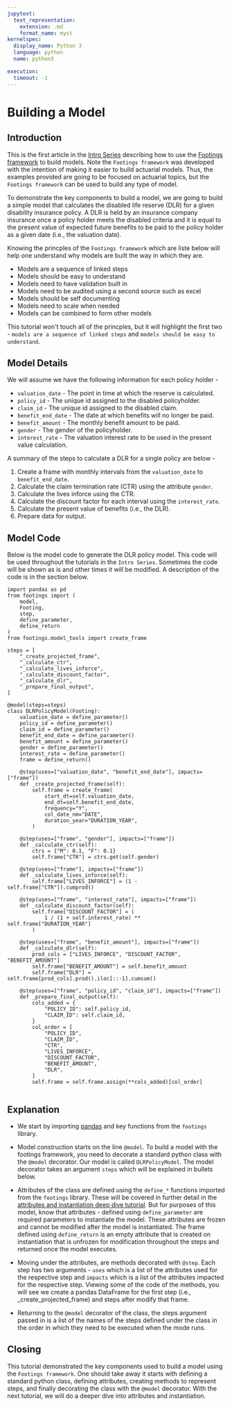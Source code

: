 ```yaml
---
jupytext:
  text_representation:
    extension: .md
    format_name: myst
kernelspec:
  display_name: Python 3
  language: python
  name: python3

execution:
  timeout: -1
---
```


# Building a Model

## Introduction

This is the first article in the [Intro Series](index.md) describing how to use the [Footings framework](https://www.github.com/footings/footings) to build models. Note the `Footings framework` was developed with the intention of making it easier to build actuarial models. Thus, the examples provided are going to be focused on actuarial topics, but the `Footings framework` can be used to build any type of model.

To demonstrate the key components to build a model, we are going to build a simple model that calculates the disabled life reserve (DLR) for a given disability insurance policy. A DLR is held by an insurance company insurance once a policy holder meets the disabled criteria and it is equal to the present value of expected future benefits to be paid to the policy holder as a given date (i.e., the valuation date).

Knowing the princples of the `Footings framework` which are liste below will help one understand why models are built the way in which they are.

- Models are a sequence of linked steps
- Models should be easy to understand
- Models need to have validation built in
- Models need to be audited using a second source such as excel
- Models should be self documenting
- Models need to scale when needed
- Models can be combined to form other models

This tutorial won't touch all of the princples, but it will highlight the first two - `models are a sequence of linked steps` and `models should be easy to understand`.

## Model Details

We will assume we have the following information for each policy holder -

- `valuation_date` - The point in time at which the reserve is calculated.
- `policy_id` - The unique id assigned to the disabled policyholder.
- `claim_id` -  The unique id assigned to the disabled claim.
- `benefit_end_date` - The date at which benefits will no longer be paid.
- `benefit_amount` - The monthly benefit amount to be paid.
- `gender` - The gender of the policyholder.
- `interest_rate` - The valuation interest rate to be used in the present value calculation.

A summary of the steps to calculate a DLR for a single policy are below -

1. Create a frame with monthly intervals from the `valuation_date` to `benefit_end_date`.
2. Calculate the claim termination rate (CTR) using the attribute `gender`.
3. Calculate the lives inforce using the CTR.
4. Calculate the discount factor for each interval using the `interest_rate`.
5. Calculate the present value of benefits (i.e., the DLR).
6. Prepare data for output.

## Model Code

Below is the model code to generate the DLR policy model. This code will be used throughout the tutorials in the `Intro Series`. Sometimes the code will be shown as is and other times it will be modified. A description of the code is in the section below.

```{code-cell} ipython3
import pandas as pd
from footings import (
    model,
    Footing,
    step,
    define_parameter,
    define_return
)
from footings.model_tools import create_frame

steps = [
    "_create_projected_frame",
    "_calculate_ctr",
    "_calculate_lives_inforce",
    "_calculate_discount_factor",
    "_calculate_dlr",
    "_prepare_final_output",
]

@model(steps=steps)
class DLRPolicyModel(Footing):
    valuation_date = define_parameter()
    policy_id = define_parameter()
    claim_id = define_parameter()
    benefit_end_date = define_parameter()
    benefit_amount = define_parameter()
    gender = define_parameter()
    interest_rate = define_parameter()
    frame = define_return()

    @step(uses=["valuation_date", "benefit_end_date"], impacts=["frame"])
    def _create_projected_frame(self):
        self.frame = create_frame(
            start_dt=self.valuation_date,
            end_dt=self.benefit_end_date,
            frequency="Y",
            col_date_nm="DATE",
            duration_year="DURATION_YEAR",
        )

    @step(uses=["frame", "gender"], impacts=["frame"])
    def _calculate_ctr(self):
        ctrs = {"M": 0.1, "F": 0.1}
        self.frame["CTR"] = ctrs.get(self.gender)

    @step(uses=["frame"], impacts=["frame"])
    def _calculate_lives_inforce(self):
        self.frame["LIVES_INFORCE"] = (1 - self.frame["CTR"]).cumprod()

    @step(uses=["frame", "interest_rate"], impacts=["frame"])
    def _calculate_discount_factor(self):
        self.frame["DISCOUNT_FACTOR"] = (
            1 / (1 + self.interest_rate) ** self.frame["DURATION_YEAR"]
        )

    @step(uses=["frame", "benefit_amount"], impacts=["frame"])
    def _calculate_dlr(self):
        prod_cols = ["LIVES_INFORCE", "DISCOUNT_FACTOR", "BENEFIT_AMOUNT"]
        self.frame["BENEFIT_AMOUNT"] = self.benefit_amount
        self.frame["DLR"] = self.frame[prod_cols].prod().iloc[::-1].cumsum()

    @step(uses=["frame", "policy_id", "claim_id"], impacts=["frame"])
    def _prepare_final_output(self):
        cols_added = {
            "POLICY_ID": self.policy_id,
            "CLAIM_ID": self.claim_id,
        }
        col_order = [
            "POLICY_ID",
            "CLAIM_ID",
            "CTR",
            "LIVES_INFORCE",
            "DISCOUNT_FACTOR",
            "BENEFIT_AMOUNT",
            "DLR",
        ]
        self.frame = self.frame.assign(**cols_added)[col_order]


```

## Explanation

- We start by importing [pandas](https://pandas.pydata.org/) and key functions from the `footings` library.

- Model construction starts on the line `@model`. To build a model with the footings framework, you  need to decorate a standard python class with the `@model` decorator. Our model is called `DLRPolicyModel`. The model decorator takes an argument `steps` which will be explained in bullets below.

- Attributes of the class are defined using the `define_*` functions imported from the `footings` library. These will be covered in further detail in the [attributes and instantiation deep dive tutorial](./2-attributes-and-instantiation.md). But for purposes of this model, know that attributes - defined using `define_parameter` are required parameters to instantiate the model. These attributes are frozen and cannot be modified after the model is instantiated. The frame defined using `define_return` is an empty attribute that is created on instantiation that is unfrozen for modification throughout the steps and returned once the model executes.

- Moving under the attributes, are methods decorated with `@step`. Each step has two arguments - `uses` which is a list of the attributes used for the respective step and `impacts` which is a list of the attributes impacted for the respective step. Viewing some of the code of the methods, you will see we create a pandas DataFrame for the first step (i.e., _create_projected_frame) and steps after modify that frame.

- Returning to the `@model` decorator of the class, the steps argument passed in is a list of the names of the steps defined under the class in the order in which they need to be executed when the mode runs.

## Closing

This tutorial demonstrated the key components used to build a model using the `Footings framework`. One should take away it starts with defining a standard python class, defining attributes, creating methods to represent steps, and finally decorating the class with the `@model` decorator. With the next tutorial, we will do a deeper dive into attributes and instantiation.
